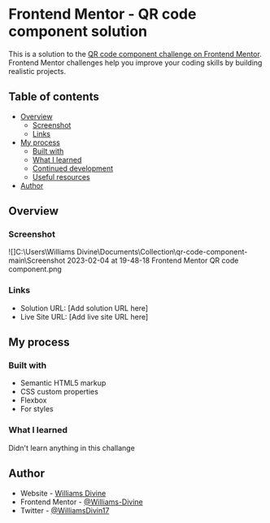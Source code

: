 # Frontend Mentor - QR code component solution

This is a solution to the [QR code component challenge on Frontend Mentor](https://www.frontendmentor.io/challenges/qr-code-component-iux_sIO_H). Frontend Mentor challenges help you improve your coding skills by building realistic projects. 

## Table of contents

- [Overview](#overview)
  - [Screenshot](#screenshot)
  - [Links](#links)
- [My process](#my-process)
  - [Built with](#built-with)
  - [What I learned](#what-i-learned)
  - [Continued development](#continued-development)
  - [Useful resources](#useful-resources)
- [Author](#author)



## Overview

### Screenshot

![]C:\Users\Williams Divine\Documents\Collection\qr-code-component-main\Screenshot 2023-02-04 at 19-48-18 Frontend Mentor QR code component.png


### Links

- Solution URL: [Add solution URL here]
- Live Site URL: [Add live site URL here]

## My process

### Built with

- Semantic HTML5 markup
- CSS custom properties
- Flexbox
- For styles


### What I learned

Didn't learn anything in this challange



## Author

- Website - [Williams Divine](https://www.your-site.com)
- Frontend Mentor - [@Williams-Divine](https://www.frontendmentor.io/profile/Williams-Divine)
- Twitter - [@WilliamsDivin17](https://www.twitter.com/WilliamsDivin17)




